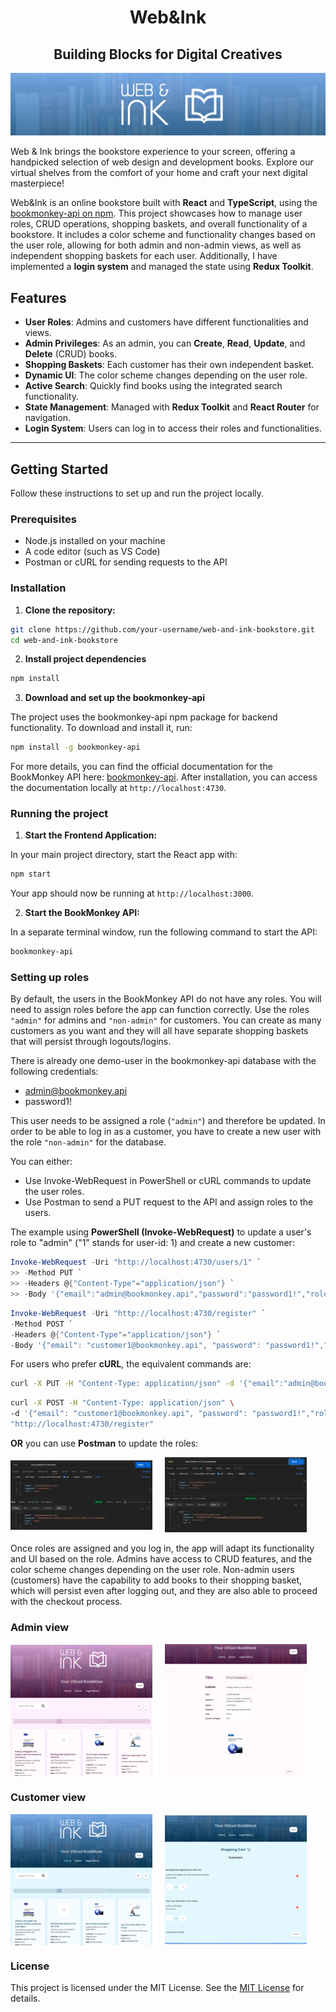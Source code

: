 <h1 style="text-align: center;">Web&Ink</h1>

<h2 style="text-align: center;">Building Blocks for Digital Creatives</h2>

![banner](/public/screenshots/banner.png)

Web & Ink brings the bookstore experience to your screen, offering a handpicked selection of web design and development books. 
Explore our virtual shelves from the comfort of your home and craft your next digital masterpiece!

Web&Ink is an online bookstore built with **React** and **TypeScript**, using the [bookmonkey-api on npm](https://www.npmjs.com/package/bookmonkey-api). This project showcases how to manage user roles, CRUD operations, shopping baskets, and overall functionality of a bookstore. It includes a color scheme and functionality changes based on the user role, allowing for both admin and non-admin views, as well as independent shopping baskets for each user. Additionally, I have implemented a **login system** and managed the state using **Redux Toolkit**.

## Features

- **User Roles**: Admins and customers have different functionalities and views.
- **Admin Privileges**: As an admin, you can **Create**, **Read**, **Update**, and **Delete** (CRUD) books.
- **Shopping Baskets**: Each customer has their own independent basket.
- **Dynamic UI**: The color scheme changes depending on the user role.
- **Active Search**: Quickly find books using the integrated search functionality.
- **State Management**: Managed with **Redux Toolkit** and **React Router** for navigation.
- **Login System**: Users can log in to access their roles and functionalities.

---

## Getting Started

Follow these instructions to set up and run the project locally.

### Prerequisites

- Node.js installed on your machine
- A code editor (such as VS Code)
- Postman or cURL for sending requests to the API

### Installation

1. **Clone the repository:**
```bash
git clone https://github.com/your-username/web-and-ink-bookstore.git
cd web-and-ink-bookstore
```

2. **Install project dependencies**
```bash
npm install
```

3. **Download and set up the bookmonkey-api**

The project uses the bookmonkey-api npm package for backend functionality. To download and install it, run:
```bash
npm install -g bookmonkey-api
```
For more details, you can find the official documentation for the BookMonkey API here: [bookmonkey-api](https://www.npmjs.com/package/bookmonkey-api). After installation, you can access the documentation locally at `http://localhost:4730`.

### Running the project

1. **Start the Frontend Application:**

In your main project directory, start the React app with:
```bash
npm start
```
Your app should now be running at `http://localhost:3000`.

2. **Start the BookMonkey API:**

In a separate terminal window, run the following command to start the API:
```bash
bookmonkey-api
```

### Setting up roles

By default, the users in the BookMonkey API do not have any roles. You will need to assign roles before the app can function correctly. Use the roles `"admin"` for admins and `"non-admin"` for customers. You can create as many customers as you want and they will all have separate shopping baskets that will persist through logouts/logins.

There is already one demo-user in the bookmonkey-api database with the following credentials:

- admin@bookmonkey.api
- password1!

This user needs to be assigned a role (`"admin"`) and therefore be updated. In order to be able to log in as a customer, you have to create a new user with the role `"non-admin"` for the database. 

You can either:
- Use Invoke-WebRequest in PowerShell or cURL commands to update the user roles.
- Use Postman to send a PUT request to the API and assign roles to the users.

The example using **PowerShell (Invoke-WebRequest)** to update a user's role to "admin"  ("1" stands for user-id: 1) and create a new customer:
```powershell
Invoke-WebRequest -Uri "http://localhost:4730/users/1" `
>> -Method PUT `
>> -Headers @{"Content-Type"="application/json"} `
>> -Body '{"email":"admin@bookmonkey.api","password":"password1!","role":"admin"}'
```
```powershell
Invoke-WebRequest -Uri "http://localhost:4730/register" `
-Method POST `
-Headers @{"Content-Type"="application/json"} `
-Body '{"email": "customer1@bookmonkey.api", "password": "password1!","role":"non-admin"}'
```
For users who prefer **cURL**, the equivalent commands are:
```bash
curl -X PUT -H "Content-Type: application/json" -d '{"email":"admin@bookmonkey.api","password":"password1!","role":"admin"}' "http://localhost:4730/users/1"
```
```bash
curl -X POST -H "Content-Type: application/json" \
-d '{"email": "customer1@bookmonkey.api", "password": "password1!","role":"non-admin"}' \
"http://localhost:4730/register"
```
**OR** you can use **Postman** to update the roles: 


<div style="display: flex; align-items: center;">
    <img src="public/screenshots/postman_screenshot1.png" alt="Postman example update admin"  width="45%" style="margin-right: 20px;">
    <img src="public/screenshots/postman_screenshot2.png" alt="Postman example create customer" width="45%">
</div>
<br>
Once roles are assigned and you log in, the app will adapt its functionality and UI based on the role. Admins have access to CRUD features, and the color scheme changes depending on the user role. Non-admin users (customers) have the capability to add books to their shopping basket, which will persist even after logging out, and they are also able to proceed with the checkout process.

### Admin view

<div style="display: flex; align-items: center;">
    <img src="public/screenshots/admin_view.png" alt="Admin view"  width="45%" style="margin-right: 20px;">
    <img src="public/screenshots/admin_edit.png" alt="Admin update book details" width="45%">
</div>

### Customer view

<div style="display: flex; align-items: center;">
    <img src="public/screenshots/customer_view.png" alt="Customer view"  width="45%" style="margin-right: 20px;">
    <img src="public/screenshots/customer_shoppingcart.png" alt="Customer shopping basket" width="45%">
</div>

### License

This project is licensed under the MIT License. See the [MIT License](https://opensource.org/licenses/MIT) for details.